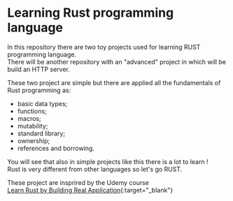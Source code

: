 # Learning Rust programming language

In this repository there are two toy projects used for learning RUST programming language.  
There will be another repository with an "advanced" project in which will be build an HTTP server.

These two project are simple but there are applied all the fundamentals of Rust programming as:

* basic data types;
* functions;
* macros;
* mutability;
* standard library;
* ownership;
* references and borrowing.

You will see that also in simple projects like this there is a lot to learn !  
Rust is very different from other languages so let's go RUST.  

These project are insprired by the Udemy course  
[Learn Rust by Building Real Application](https://www.udemy.com/course/rust-fundamentals/){:target="\_blank"}